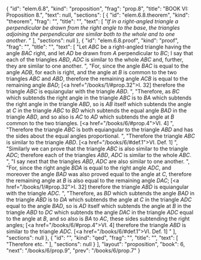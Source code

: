 {
  "id": "elem.6.8",
  "kind": "proposition",
  "frag": "prop.8",
  "title": "BOOK VI: Proposition 8.",
  "text": null,
  "sections": [
    {
      "id": "elem.6.8.theorem",
      "kind": "theorem",
      "frag": "",
      "title": "",
      "text": [
        "<var>If in a right-angled triangle a perpendicular be drawn from the right angle to the base</var>, <var>the triangles adjoining the perpendicular are similar both to the whole and to one another</var>. "
      ],
      "sections": null
    },
    {
      "id": "elem.6.8.proof",
      "kind": "proof",
      "frag": "",
      "title": "",
      "text": [
        "Let <var>ABC</var> be a right-angled triangle having the angle <var>BAC</var> right, and let <var>AD</var> be drawn from <var>A</var> perpendicular to <var>BC</var>; I say that each of the triangles <var>ABD</var>, <var>ADC</var> is similar to the whole <var>ABC</var> and, further, they are similar to one another. ",
        "For, since the angle <var>BAC</var> is equal to the angle <var>ADB</var>, for each is right, and the angle at <var>B</var> is common to the two triangles <var>ABC</var> and <var>ABD</var>, therefore the remaining angle <var>ACB</var> is equal to the remaining angle <var>BAD</var>; [<a href=\"/books/1/#prop.32\">I. 32</a>]  therefore the triangle <var>ABC</var> is equiangular with the triangle <var>ABD</var>. ",
        "Therefore, as <var>BC</var> which subtends the right angle in the triangle <var>ABC</var> is to <var>BA</var> which subtends the right angle in the triangle <var>ABD</var>, so is <var>AB</var> itself which subtends the angle at <var>C</var> in the triangle <var>ABC</var> to <var>BD</var> which subtends the equal angle <var>BAD</var> in the triangle <var>ABD</var>, and so also is <var>AC</var> to <var>AD</var> which subtends the angle at <var>B</var> common to the two triangles. [<a href=\"/books/6/#prop.4\">VI. 4</a>] ",
        "Therefore the triangle <var>ABC</var> is both equiangular to the triangle <var>ABD</var> and has the sides about the equal angles proportional. ",
        "Therefore the triangle <var>ABC</var> is similar to the triangle <var>ABD</var>. [<a href=\"/books/6/#def.1\">VI. Def. 1</a>] ",
        "Similarly we can prove that the triangle <var>ABC</var> is also similar to the triangle <var>ADC</var>; therefore each of the triangles <var>ABD</var>, <var>ADC</var> is similar to the whole <var>ABC</var>. ",
        "I say next that the triangles <var>ABD</var>, <var>ADC</var> are also similar to one another. ",
        "For, since the right angle <var>BDA</var> is equal to the right angle <var>ADC</var>, and moreover the angle <var>BAD</var> was also proved equal to the angle at <var>C</var>, therefore the remaining angle at <var>B</var> is also equal to the remaining angle <var>DAC</var>; [<a href=\"/books/1/#prop.32\">I. 32</a>] therefore the triangle <var>ABD</var> is equiangular with the triangle <var>ADC</var>. ",
        "Therefore, as <var>BD</var> which subtends the angle <var>BAD</var> in the triangle <var>ABD</var> is to <var>DA</var> which subtends the angle at <var>C</var> in the triangle <var>ADC</var> equal to the angle <var>BAD</var>, so is <var>AD</var> itself which subtends the angle at <var>B</var> in the triangle <var>ABD</var> to <var>DC</var> which subtends the angle <var>DAC</var> in the triangle <var>ADC</var> equal to the angle at <var>B</var>, and so also is <var>BA</var> to <var>AC</var>, these sides subtending the right angles; [<a href=\"/books/6/#prop.4\">VI. 4</a>] therefore the triangle <var>ABD</var> is similar to the triangle <var>ADC</var>. [<a href=\"/books/6/#def.1\">VI. Def. 1</a>] "
      ],
      "sections": null
    },
    {
      "id": "",
      "kind": "qed",
      "frag": "",
      "title": "",
      "text": [
        "Therefore etc. "
      ],
      "sections": null
    }
  ],
  "layout": "proposition",
  "book": 6,
  "next": "/books/6/prop.9",
  "prev": "/books/6/prop.7"
}

